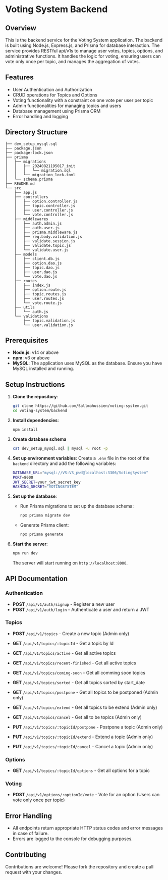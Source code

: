 # Voting System Backend

## Overview

This is the backend service for the Voting System application. The backend is built using Node.js, Express.js, and Prisma for database interaction. The service provides RESTful api/v1s to manage user votes, topics, options, and administrative functions. It handles the logic for voting, ensuring users can vote only once per topic, and manages the aggregation of votes.

## Features

- User Authentication and Authorization
- CRUD operations for Topics and Options
- Voting functionality with a constraint on one vote per user per topic
- Admin functionalities for managing topics and users
- Database management using Prisma ORM
- Error handling and logging

## Directory Structure

```
├── dev_setup_mysql.sql
├── package.json
├── package-lock.json
├── prisma
│   ├── migrations
│   │   ├── 20240821195017_init
│   │   │   └── migration.sql
│   │   └── migration_lock.toml
│   └── schema.prisma
├── README.md
└── src
    ├── app.js
    ├── controllers
    │   ├── option.controller.js
    │   ├── topic.controller.js
    │   ├── user.controller.js
    │   └── vote.controller.js
    ├── middlewares
    │   ├── auth.admin.js
    │   ├── auth.user.js
    │   ├── prisma.middleware.js
    │   ├── req.body.validation.js
    │   ├── validate.session.js
    │   ├── validate.topic.js
    │   └── validate.user.js
    ├── models
    │   ├── client.db.js
    │   ├── option.dao.js
    │   ├── topic.dao.js
    │   ├── user.dao.js
    │   └── vote.dao.js
    ├── routes
    │   ├── index.js
    │   ├── option.route.js
    │   ├── topic.routes.js
    │   ├── user.routes.js
    │   └── vote.route.js
    ├── utils
    │   └── auth.js
    └── validations
        ├── topic.validation.js
        └── user.validation.js
```

## Prerequisites

- **Node.js**: v14 or above
- **npm**: v6 or above
- **MySQL**: The application uses MySQL as the database. Ensure you have MySQL installed and running.

## Setup Instructions

1. **Clone the repository**:
   ```bash
   git clone https://github.com/Sallmahussien/voting-system.git
   cd voting-system/backend
   ```

2. **Install dependencies**:
   ```bash
   npm install
   ```

3. **Create database schema**
    ```bash
    cat dev_setup_mysql.sql | mysql -u root -p
    ```

4. **Set up environment variables**:
   Create a `.env` file in the root of the `backend` directory and add the following variables:

   ```bash
   DATABASE_URL="mysql://VS:VS_pwd@localhost:3306/VotingSystem"
   PORT=8000
   JWT_SECRET=your_jwt_secret_key
   HASHING_SECRET="VOTINGSYSTEM"
   ```

5. **Set up the database**:
   - Run Prisma migrations to set up the database schema:
     ```bash
     npx prisma migrate dev
     ```
   - Generate Prisma client:
     ```bash
     npx prisma generate
     ```

5. **Start the server**:
   ```bash
   npm run dev
   ```

   The server will start running on `http://localhost:8000`.

## API Documentation

### Authentication

- **POST** `/api/v1/auth/signup` - Register a new user
- **POST** `/api/v1/auth/login` - Authenticate a user and return a JWT

### Topics

- **POST** `/api/v1/topics` - Create a new topic (Admin only)
 
- **GET** `/api/v1/topics/:topicId` - Get a topic by Id
- **GET** `/api/v1/topics/active` - Get all active topics
- **GET** `/api/v1/topics/recent-finished` - Get all active topics
- **GET** `/api/v1/topics/coming-soon` - Get all comming soon topics
- **GET** `/api/v1/topics/sorted` - Get all topics sorted by start_date
- **GET** `/api/v1/topics/postpone` - Get all topics to be postponed (Admin only)
- **GET** `/api/v1/topics/extend` - Get all topics to be extend (Admin only)
- **GET** `/api/v1/topics/cancel` - Get all to be topics (Admin only)

- **PUT** `/api/v1/topics/:topicId/postpone` - Postpone a topic (Admin only)
- **PUT** `/api/v1/topics/:topicId/extend` - Extend a topic (Admin only)
- **PUT** `/api/v1/topics/:topicId/cancel` - Cancel a topic (Admin only)


### Options

- **GET** `/api/v1/topics/:topicId/options` - Get all options for a topic

### Voting

- **POST** `/api/v1/options/:optionId/vote` - Vote for an option (Users can vote only once per topic)

## Error Handling

- All endpoints return appropriate HTTP status codes and error messages in case of failure.
- Errors are logged to the console for debugging purposes.

## Contributing

Contributions are welcome! Please fork the repository and create a pull request with your changes.

